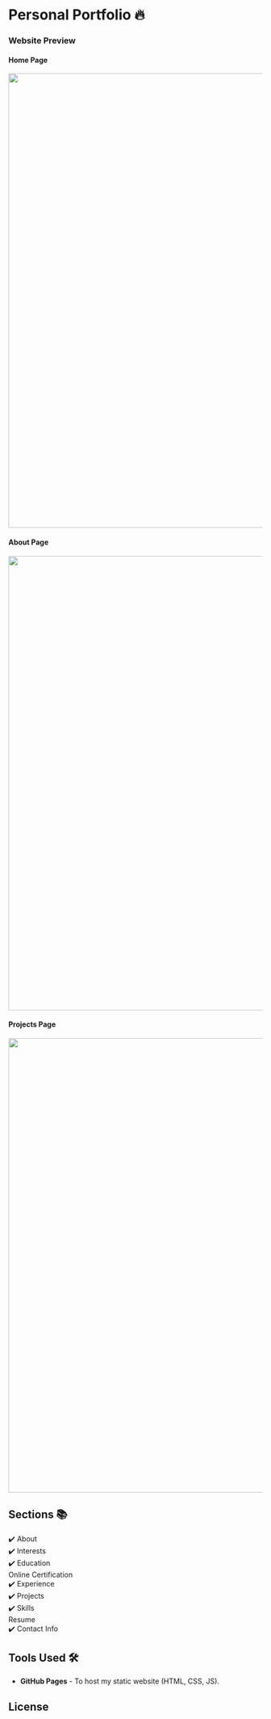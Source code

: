 # Personal Portfolio 🔥


### Website Preview
#### Home Page
<img src="website_images/HomePage.gif" width="900">


#### About Page
<img src="website_images/AboutPage.png" width="900">


#### Projects Page
<img src="website_images/ProjectPage.png" width="900">
  



## Sections 📚
✔️ About\
✔️ Interests\
✔️ Education\
Online Certification\
✔️ Experience\
✔️ Projects \
✔️ Skills \
 Resume\
✔️ Contact Info



## Tools Used 🛠️
* <b>GitHub Pages</b> - To host my static website (HTML, CSS, JS).



## License

